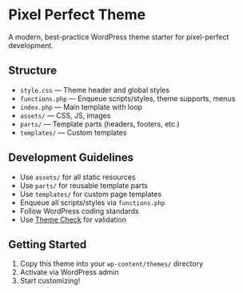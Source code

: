 # Pixel Perfect Theme

A modern, best-practice WordPress theme starter for pixel-perfect development.

## Structure
- `style.css` — Theme header and global styles
- `functions.php` — Enqueue scripts/styles, theme supports, menus
- `index.php` — Main template with loop
- `assets/` — CSS, JS, images
- `parts/` — Template parts (headers, footers, etc.)
- `templates/` — Custom templates

## Development Guidelines
- Use `assets/` for all static resources
- Use `parts/` for reusable template parts
- Use `templates/` for custom page templates
- Enqueue all scripts/styles via `functions.php`
- Follow WordPress coding standards
- Use [Theme Check](https://wordpress.org/plugins/theme-check/) for validation

## Getting Started
1. Copy this theme into your `wp-content/themes/` directory
2. Activate via WordPress admin
3. Start customizing! 